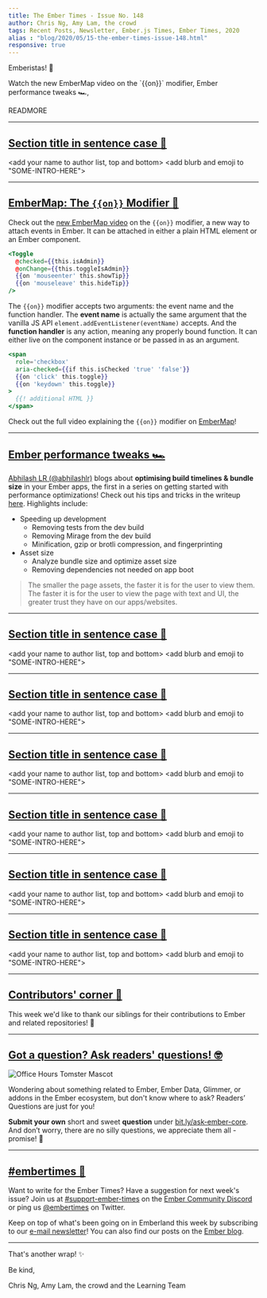 ```yaml
---
title: The Ember Times - Issue No. 148
author: Chris Ng, Amy Lam, the crowd
tags: Recent Posts, Newsletter, Ember.js Times, Ember Times, 2020
alias : "blog/2020/05/15-the-ember-times-issue-148.html"
responsive: true
---
```


<SAYING-HELLO-IN-YOUR-FAVORITE-LANGUAGE> Emberistas! 🐹

<SOME-INTRO-HERE-TO-KEEP-THEM-SUBSCRIBERS-READING>
Watch the new EmberMap video on the `{{on}}` modifier,
Ember performance tweaks 🏎,  
  
READMORE

---

## [Section title in sentence case 🐹](section-url)

<change section title emoji>
<consider adding some bold to your paragraph>
<please include link to external article/repo/etc in paragraph / body text, not just header title above>

<add your name to author list, top and bottom>
<add blurb and emoji to "SOME-INTRO-HERE">

---

## [EmberMap: The `{{on}}` Modifier 🔦](https://embermap.com/topics/what-s-new-in-ember/the-on-modifier-3-11)

Check out the [new EmberMap video](https://twitter.com/ember_map/status/1255510563163197442) on the `{{on}}` modifier, a new way to attach events in Ember. It can be attached in either a plain HTML element or an Ember component.

```hbs
<Toggle
  @checked={{this.isAdmin}}
  @onChange={{this.toggleIsAdmin}}
  {{on 'mouseenter' this.showTip}}
  {{on 'mouseleave' this.hideTip}}
/>
```

The `{{on}}` modifier accepts two arguments: the event name and the function handler. The **event name** is actually the same argument that the vanilla JS API `element.addEventListener(eventName)` accepts. And the **function handler** is any action, meaning any properly bound function. It can either live on the component instance or be passed in as an argument.

```hbs
<span
  role='checkbox'
  aria-checked={{if this.isChecked 'true' 'false'}}
  {{on 'click' this.toggle}}
  {{on 'keydown' this.toggle}}
>
  {{! additional HTML }}
</span>
```

Check out the full video explaining the `{{on}}` modifier on [EmberMap](https://embermap.com/topics/what-s-new-in-ember/the-on-modifier-3-11)!

---

## [Ember performance tweaks 🏎](https://abhilashlr.in/ember-performance-tweaks-part-1)
  
[Abhilash LR (@abhilashlr)](https://github.com/abhilashlr) blogs about **optimising build timelines & bundle size** in your Ember apps, the first in a series on getting started with performance optimizations! Check out his tips and tricks in the writeup [here](https://abhilashlr.in/ember-performance-tweaks-part-1). Highlights include:

* Speeding up development
  * Removing tests from the dev build
  * Removing Mirage from the dev build 
  * Minification, gzip or brotli compression, and fingerprinting
* Asset size
  * Analyze bundle size and optimize asset size
  * Removing dependencies not needed on app boot

> The smaller the page assets, the faster it is for the user to view them. The faster it is for the user to view the page with text and UI, the greater trust they have on our apps/websites.

---

## [Section title in sentence case 🐹](section-url)

<change section title emoji>
<consider adding some bold to your paragraph>
<please include link to external article/repo/etc in paragraph / body text, not just header title above>

<add your name to author list, top and bottom>
<add blurb and emoji to "SOME-INTRO-HERE">

---

## [Section title in sentence case 🐹](section-url)

<change section title emoji>
<consider adding some bold to your paragraph>
<please include link to external article/repo/etc in paragraph / body text, not just header title above>

<add your name to author list, top and bottom>
<add blurb and emoji to "SOME-INTRO-HERE">

---

## [Section title in sentence case 🐹](section-url)

<change section title emoji>
<consider adding some bold to your paragraph>
<please include link to external article/repo/etc in paragraph / body text, not just header title above>

<add your name to author list, top and bottom>
<add blurb and emoji to "SOME-INTRO-HERE">

---

## [Section title in sentence case 🐹](section-url)

<change section title emoji>
<consider adding some bold to your paragraph>
<please include link to external article/repo/etc in paragraph / body text, not just header title above>

<add your name to author list, top and bottom>
<add blurb and emoji to "SOME-INTRO-HERE">

---

## [Section title in sentence case 🐹](section-url)

<change section title emoji>
<consider adding some bold to your paragraph>
<please include link to external article/repo/etc in paragraph / body text, not just header title above>

<add your name to author list, top and bottom>
<add blurb and emoji to "SOME-INTRO-HERE">

---

## [Section title in sentence case 🐹](section-url)

<change section title emoji>
<consider adding some bold to your paragraph>
<please include link to external article/repo/etc in paragraph / body text, not just header title above>

<add your name to author list, top and bottom>
<add blurb and emoji to "SOME-INTRO-HERE">

---

## [Contributors' corner 👏](https://guides.emberjs.com/release/contributing/repositories/)

<p>This week we'd like to thank our siblings for their contributions to Ember and related repositories! 💖</p>

---

## [Got a question? Ask readers' questions! 🤓](https://docs.google.com/forms/d/e/1FAIpQLScqu7Lw_9cIkRtAiXKitgkAo4xX_pV1pdCfMJgIr6Py1V-9Og/viewform)

<div class="blog-row">
  <img class="float-right small transparent padded" alt="Office Hours Tomster Mascot" title="Readers' Questions" src="/images/tomsters/officehours.png" />

  <p>Wondering about something related to Ember, Ember Data, Glimmer, or addons in the Ember ecosystem, but don't know where to ask? Readers’ Questions are just for you!</p>

  <p><strong>Submit your own</strong> short and sweet <strong>question</strong> under <a href="https://bit.ly/ask-ember-core" target="rq">bit.ly/ask-ember-core</a>. And don’t worry, there are no silly questions, we appreciate them all - promise! 🤞</p>
</div>

---

## [#embertimes 📰](https://blog.emberjs.com/tags/newsletter.html)

Want to write for the Ember Times? Have a suggestion for next week's issue? Join us at [#support-ember-times](https://discordapp.com/channels/480462759797063690/485450546887786506) on the [Ember Community Discord](https://discordapp.com/invite/zT3asNS) or ping us [@embertimes](https://twitter.com/embertimes) on Twitter.

Keep on top of what's been going on in Emberland this week by subscribing to our [e-mail newsletter](https://the-emberjs-times.ongoodbits.com/)! You can also find our posts on the [Ember blog](https://emberjs.com/blog/tags/newsletter.html).

---

That's another wrap! ✨

Be kind,

Chris Ng, Amy Lam, the crowd and the Learning Team
